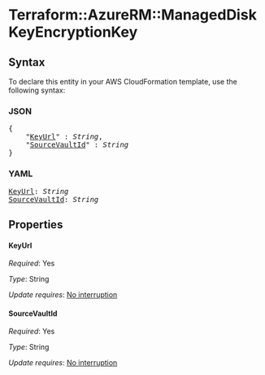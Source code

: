 # Terraform::AzureRM::ManagedDisk KeyEncryptionKey

## Syntax

To declare this entity in your AWS CloudFormation template, use the following syntax:

### JSON

<pre>
{
    "<a href="#keyurl" title="KeyUrl">KeyUrl</a>" : <i>String</i>,
    "<a href="#sourcevaultid" title="SourceVaultId">SourceVaultId</a>" : <i>String</i>
}
</pre>

### YAML

<pre>
<a href="#keyurl" title="KeyUrl">KeyUrl</a>: <i>String</i>
<a href="#sourcevaultid" title="SourceVaultId">SourceVaultId</a>: <i>String</i>
</pre>

## Properties

#### KeyUrl

_Required_: Yes

_Type_: String

_Update requires_: [No interruption](https://docs.aws.amazon.com/AWSCloudFormation/latest/UserGuide/using-cfn-updating-stacks-update-behaviors.html#update-no-interrupt)

#### SourceVaultId

_Required_: Yes

_Type_: String

_Update requires_: [No interruption](https://docs.aws.amazon.com/AWSCloudFormation/latest/UserGuide/using-cfn-updating-stacks-update-behaviors.html#update-no-interrupt)

